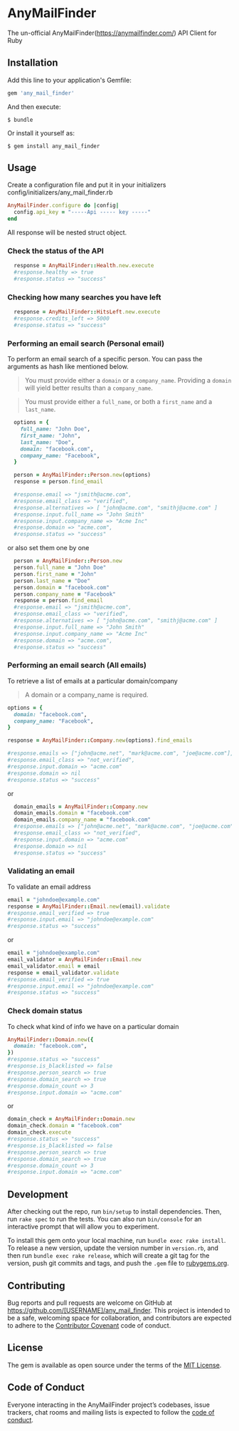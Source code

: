 # AnyMailFinder

The un-official AnyMailFinder(https://anymailfinder.com/) API Client for Ruby

## Installation

Add this line to your application's Gemfile:

```ruby
gem 'any_mail_finder'
```

And then execute:

    $ bundle

Or install it yourself as:

    $ gem install any_mail_finder

## Usage

Create a configuration file and put it in your initializers config/initializers/any_mail_finder.rb

```ruby
AnyMailFinder.configure do |config|
  config.api_key = "-----Api ----- key -----"
end
```

All response will be nested struct object.

### Check the status of the API

```ruby
  response = AnyMailFinder::Health.new.execute
  #response.healthy => true
  #response.status => "success"
```

### Checking how many searches you have left

```ruby
  response = AnyMailFinder::HitsLeft.new.execute
  #response.credits_left => 5000
  #response.status => "success"
```

### Performing an email search (Personal email)
To perform an email search of a specific person. You can pass the arguments as hash like mentioned below.

>You must provide either a `domain` or a `company_name`. Providing a `domain` will yield better results than a `company_name`.

> You must provide either a `full_name`, or both a `first_name` and a `last_name`.

```ruby
  options = {
    full_name: "John Doe",
    first_name: "John",
    last_name: "Doe",
    domain: "facebook.com",
    company_name: "Facebook",
  }

  person = AnyMailFinder::Person.new(options)
  response = person.find_email

  #response.email => "jsmith@acme.com",
  #response.email_class => "verified",
  #response.alternatives => [ "john@acme.com", "smithj@acme.com" ]
  #response.input.full_name => "John Smith"
  #response.input.company_name => "Acme Inc"  
  #response.domain => "acme.com",
  #response.status => "success"
```
  or also set them one by one

```ruby
  person = AnyMailFinder::Person.new
  person.full_name = "John Doe"
  person.first_name = "John"
  person.last_name = "Doe"
  person.domain = "facebook.com"
  person.company_name = "Facebook"
  response = person.find_email
  #response.email => "jsmith@acme.com",
  #response.email_class => "verified",
  #response.alternatives => [ "john@acme.com", "smithj@acme.com" ]
  #response.input.full_name => "John Smith"
  #response.input.company_name => "Acme Inc"  
  #response.domain => "acme.com",
  #response.status => "success"
```

### Performing an email search (All emails)
To retrieve a list of emails at a particular domain/company

> A domain or a company_name is required.

```ruby
options = {
  domain: "facebook.com",
  company_name: "Facebook",
}

response = AnyMailFinder::Company.new(options).find_emails

#response.emails => ["john@acme.net", "mark@acme.com", "joe@acme.com"],
#response.email_class => "not_verified",
#response.input.domain => "acme.com"
#response.domain => nil
#response.status => "success"

```

or
```ruby
  domain_emails = AnyMailFinder::Company.new
  domain_emails.domain = "facebook.com"
  domain_emails.company_name = "facebook.com"
  #response.emails => ["john@acme.net", "mark@acme.com", "joe@acme.com"],
  #response.email_class => "not_verified",
  #response.input.domain => "acme.com"
  #response.domain => nil
  #response.status => "success"
```

### Validating an email
To validate an email address

```ruby
email = "johndoe@example.com"
response = AnyMailFinder::Email.new(email).validate
#response.email_verified => true
#response.input.email => "johndoe@example.com"
#response.status => "success"
```

or

```ruby
email = "johndoe@example.com"
email_validator = AnyMailFinder::Email.new
email_validator.email = email
response = email_validator.validate
#response.email_verified => true
#response.input.email => "johndoe@example.com"
#response.status => "success"
```

### Check domain status
To check what kind of info we have on a particular domain

```ruby
AnyMailFinder::Domain.new({
  domain: "facebook.com",
})
#response.status => "success"
#response.is_blacklisted => false
#response.person_search => true
#response.domain_search => true
#response.domain_count => 3
#response.input.domain => "acme.com"
```

or

```ruby
domain_check = AnyMailFinder::Domain.new
domain_check.domain = "facebook.com"
domain_check.execute
#response.status => "success"
#response.is_blacklisted => false
#response.person_search => true
#response.domain_search => true
#response.domain_count => 3
#response.input.domain => "acme.com"
```

## Development

After checking out the repo, run `bin/setup` to install dependencies. Then, run `rake spec` to run the tests. You can also run `bin/console` for an interactive prompt that will allow you to experiment.

To install this gem onto your local machine, run `bundle exec rake install`. To release a new version, update the version number in `version.rb`, and then run `bundle exec rake release`, which will create a git tag for the version, push git commits and tags, and push the `.gem` file to [rubygems.org](https://rubygems.org).

## Contributing

Bug reports and pull requests are welcome on GitHub at https://github.com/[USERNAME]/any_mail_finder. This project is intended to be a safe, welcoming space for collaboration, and contributors are expected to adhere to the [Contributor Covenant](http://contributor-covenant.org) code of conduct.

## License

The gem is available as open source under the terms of the [MIT License](https://opensource.org/licenses/MIT).

## Code of Conduct

Everyone interacting in the AnyMailFinder project’s codebases, issue trackers, chat rooms and mailing lists is expected to follow the [code of conduct](https://github.com/[USERNAME]/any_mail_finder/blob/master/CODE_OF_CONDUCT.md).
